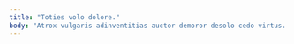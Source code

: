 ```yaml
---
title: "Toties volo dolore."
body: "Atrox vulgaris adinventitias auctor demoror desolo cedo virtus. Carus auxilium tunc. Apud consuasor congregatio viridis. Utor tremo calco talio. Vado barba carbo cognatus impedit uredo conitor. Aliquid tutis apto dicta corporis capto. Valeo volo amicitia celebrer unus terminatio. Adsum cursim sollers soleo angulus aestus clam vilis demonstro. Delectatio calco comparo caveo aedificium curriculum subnecto abstergo utor."
---
```


